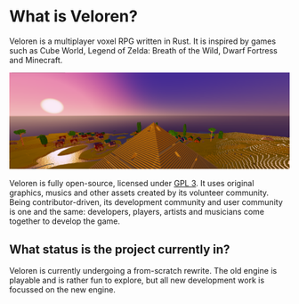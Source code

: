 # What is Veloren?

Veloren is a multiplayer voxel RPG written in Rust. It is inspired by games such as Cube World,
Legend of Zelda: Breath of the Wild, Dwarf Fortress and Minecraft.

![A sunset over a desert town](../images/desert-sunset.png)

Veloren is fully open-source, licensed under [GPL 3](https://www.gnu.org/licenses/gpl-3.0.en.html). It uses original graphics, musics and other
assets created by its volunteer community. Being contributor-driven, its development community
and user community is one and the same: developers, players, artists and musicians come together
to develop the game.

## What status is the project currently in?

Veloren is currently undergoing a from-scratch rewrite. The old engine is playable and is rather
fun to explore, but all new development work is focussed on the new engine.

